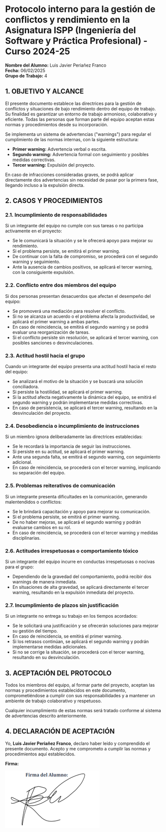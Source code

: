 # Protocolo interno para la gestión de conflictos y rendimiento en la Asignatura ISPP (Ingeniería del Software y Práctica Profesional) - Curso 2024-25

**Nombre del Alumno:** Luis Javier Periañez Franco  
**Fecha:** 06/02/2025  
**Grupo de Trabajo:** 4  

## 1. OBJETIVO Y ALCANCE  

El presente documento establece las directrices para la gestión de conflictos y situaciones de bajo rendimiento dentro del equipo de trabajo. Su finalidad es garantizar un entorno de trabajo armonioso, colaborativo y eficiente. Todas las personas que forman parte del equipo aceptan estas normas y procedimientos desde su incorporación.  

Se implementa un sistema de advertencias ("warnings") para regular el cumplimiento de las normas internas, con la siguiente estructura:  

- **Primer warning:** Advertencia verbal o escrita.  
- **Segundo warning:** Advertencia formal con seguimiento y posibles medidas correctivas.  
- **Tercer warning:** Expulsión del proyecto.  

En caso de infracciones consideradas graves, se podrá aplicar directamente dos advertencias sin necesidad de pasar por la primera fase, llegando incluso a la expulsión directa.  

## 2. CASOS Y PROCEDIMIENTOS  

### 2.1. Incumplimiento de responsabilidades  
Si un integrante del equipo no cumple con sus tareas o no participa activamente en el proyecto:  

- Se le comunicará la situación y se le ofrecerá apoyo para mejorar su rendimiento.  
- Si el problema persiste, se emitirá el primer warning.  
- De continuar con la falta de compromiso, se procederá con el segundo warning y seguimiento.  
- Ante la ausencia de cambios positivos, se aplicará el tercer warning, con la consiguiente expulsión.  

### 2.2. Conflicto entre dos miembros del equipo  
Si dos personas presentan desacuerdos que afectan el desempeño del equipo:  

- Se promoverá una mediación para resolver el conflicto.  
- Si no se alcanza un acuerdo o el problema afecta la productividad, se aplicará el primer warning a ambas partes.  
- En caso de reincidencia, se emitirá el segundo warning y se podrá evaluar una reorganización de tareas.  
- Si el conflicto persiste sin resolución, se aplicará el tercer warning, con posibles sanciones o desvinculaciones.  

### 2.3. Actitud hostil hacia el grupo  
Cuando un integrante del equipo presenta una actitud hostil hacia el resto del equipo:  

- Se analizará el motivo de la situación y se buscará una solución conciliadora.  
- Si persiste la hostilidad, se aplicará el primer warning.  
- Si la actitud afecta negativamente la dinámica del equipo, se emitirá el segundo warning y podrán implementarse medidas correctivas.  
- En caso de persistencia, se aplicará el tercer warning, resultando en la desvinculación del proyecto.  

### 2.4. Desobediencia o incumplimiento de instrucciones  
Si un miembro ignora deliberadamente las directrices establecidas:  

- Se le recordará la importancia de seguir las instrucciones.  
- Si persiste en su actitud, se aplicará el primer warning.  
- Ante una segunda falta, se emitirá el segundo warning, con seguimiento adicional.  
- En caso de reincidencia, se procederá con el tercer warning, implicando su separación del equipo.  

### 2.5. Problemas reiterativos de comunicación  
Si un integrante presenta dificultades en la comunicación, generando malentendidos o conflictos:  

- Se le brindará capacitación y apoyo para mejorar su comunicación.  
- Si el problema persiste, se emitirá el primer warning.  
- De no haber mejoras, se aplicará el segundo warning y podrán evaluarse cambios en su rol.  
- En caso de reincidencia, se procederá con el tercer warning y medidas disciplinarias.  

### 2.6. Actitudes irrespetuosas o comportamiento tóxico  
Si un integrante del equipo incurre en conductas irrespetuosas o nocivas para el grupo:  

- Dependiendo de la gravedad del comportamiento, podrá recibir dos warnings de manera inmediata.  
- En situaciones de alta gravedad, se aplicará directamente el tercer warning, resultando en la expulsión inmediata del proyecto.  

### 2.7. Incumplimiento de plazos sin justificación  
Si un integrante no entrega su trabajo en los tiempos acordados:  

- Se le solicitará una justificación y se ofrecerán soluciones para mejorar su gestión del tiempo.  
- En caso de reincidencia, se emitirá el primer warning.  
- Si los retrasos continúan, se aplicará el segundo warning y podrán implementarse medidas adicionales.  
- Si no se corrige la situación, se procederá con el tercer warning, resultando en su desvinculación.  

## 3. ACEPTACIÓN DEL PROTOCOLO  
Todos los miembros del equipo, al formar parte del proyecto, aceptan las normas y procedimientos establecidos en este documento, comprometiéndose a cumplir con sus responsabilidades y a mantener un ambiente de trabajo colaborativo y respetuoso.  

Cualquier incumplimiento de estas normas será tratado conforme al sistema de advertencias descrito anteriormente.  

## 4. DECLARACIÓN DE ACEPTACIÓN  
Yo, **Luis Javier Periañez Franco**, declaro haber leído y comprendido el presente documento. Acepto y me comprometo a cumplir las normas y procedimientos aquí establecidos.  

**Firma:**  

![](../firmas/LuisPeriáñez.png)